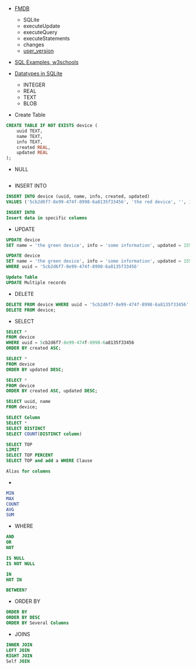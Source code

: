 * [FMDB](https://github.com/ccgus/fmdb)
  * SQLite
  * executeUpdate
  * executeQuery
  * executeStatements
  * changes
  * [user_version](https://github.com/ccgus/fmdb/issues/210)

* [SQL Examples, w3schools](https://www.w3schools.com/sql/sql_examples.asp)

* [Datatypes in SQLite](https://www.sqlite.org/datatype3.html)
  * INTEGER
  * REAL
  * TEXT
  * BLOB

* Create Table
``` SQL
CREATE TABLE IF NOT EXISTS device (
    uuid TEXT,
    name TEXT,
    info TEXT,
    created REAL,
    updated REAL
);
```

* NULL
``` SQL

```

* INSERT INTO
```SQL
INSERT INTO device (uuid, name, info, created, updated)
VALUES ('5cb2d6f7-8e99-474f-8998-6a8135f33456', 'the red device', '', 1554790063.342, 1554790063.342);
```

```SQL
INSERT INTO
Insert data in specific columns
```

* UPDATE
``` SQL
UPDATE device
SET name = 'the green device', info = 'some information', updated = 1554791346.762;

UPDATE device
SET name = 'the green device', info = 'some information', updated = 1554791346.762
WHERE uuid = '5cb2d6f7-8e99-474f-8998-6a8135f33456'
```

``` SQL
Update Table
UPDATE Multiple records

```

* DELETE
```SQL
DELETE FROM device WHERE uuid = '5cb2d6f7-8e99-474f-8998-6a8135f33456';
DELETE FROM device;
```

* SELECT
```SQL
SELECT *
FROM device
WHERE uuid = 5cb2d6f7-8e99-474f-8998-6a8135f33456
ORDER BY created ASC;

SELECT *
FROM device
ORDER BY updated DESC;

SELECT *
FROM device
ORDER BY created ASC, updated DESC;

SELECT uuid, name
FROM device;
```

```SQL
SELECT Column
SELECT *
SELECT DISTINCT
SELECT COUNT(DISTINCT column)

SELECT TOP
LIMIT
SELECT TOP PERCENT
SELECT TOP and add a WHERE Clause

Alias for columns
```

* 
```SQL
MIN
MAX
COUNT
AVG
SUM
```

* WHERE
```SQL
AND
OR
NOT

IS NULL
IS NOT NULL

IN
NOT IN

BETWEEN?
```

* ORDER BY
```SQL
ORDER BY
ORDER BY DESC
ORDER BY Several Columns
```

* JOINS
```SQL
INNER JOIN
LEFT JOIN
RIGHT JOIN
Self JOIN
```
